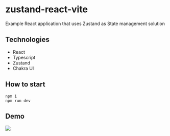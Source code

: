# zustand-react-vite

Example React application that uses Zustand as State management solution

## Technologies

- React
- Typescript
- Zustand
- Chakra UI

## How to start

```
npm i
npm run dev
```
## Demo

![](./public/app-demo.gif)
